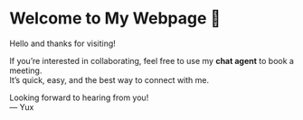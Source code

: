 # Welcome to My Webpage 👋

Hello and thanks for visiting!

If you’re interested in collaborating, feel free to use my **chat agent** to book a meeting.  
It’s quick, easy, and the best way to connect with me.

Looking forward to hearing from you!  
— Yux
